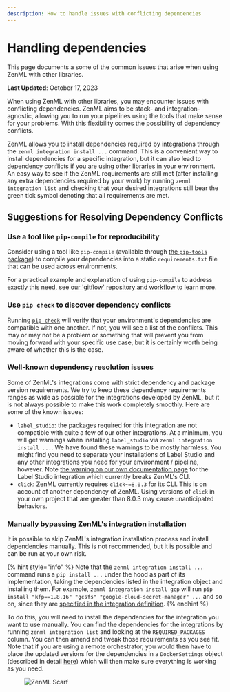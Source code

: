 ```yaml
---
description: How to handle issues with conflicting dependencies
---
```


# Handling dependencies

This page documents a some of the common issues that arise when using ZenML with other libraries.

**Last Updated**: October 17, 2023

When using ZenML with other libraries, you may encounter issues with conflicting dependencies. ZenML aims to be stack- and integration-agnostic, allowing you to run your pipelines using the tools that make sense for your problems. With this flexibility comes the possibility of dependency conflicts.

ZenML allows you to install dependencies required by integrations through the `zenml integration install ...` command. This is a convenient way to install dependencies for a specific integration, but it can also lead to dependency conflicts if you are using other libraries in your environment. An easy way to see if the ZenML requirements are still met (after installing any extra dependencies required by your work) by running `zenml integration list` and checking that your desired integrations still bear the green tick symbol denoting that all requirements are met.

## Suggestions for Resolving Dependency Conflicts

### Use a tool like `pip-compile` for reproducibility

Consider using a tool like `pip-compile` (available through [the `pip-tools` package](https://pip-tools.readthedocs.io/)) to compile your dependencies into a static `requirements.txt` file that can be used across environments.

For a practical example and explanation of using `pip-compile` to address exactly this need, see [our 'gitflow' repository and workflow](https://github.com/zenml-io/zenml-gitflow#-software-requirements-management) to learn more.

### Use `pip check` to discover dependency conflicts

Running [`pip check`](https://pip.pypa.io/en/stable/cli/pip\_check/) will verify that your environment's dependencies are compatible with one another. If not, you will see a list of the conflicts. This may or may not be a problem or something that will prevent you from moving forward with your specific use case, but it is certainly worth being aware of whether this is the case.

### Well-known dependency resolution issues

Some of ZenML's integrations come with strict dependency and package version requirements. We try to keep these dependency requirements ranges as wide as possible for the integrations developed by ZenML, but it is not always possible to make this work completely smoothly. Here are some of the known issues:

* `label_studio`: the packages required for this integration are not compatible with quite a few of our other integrations. At a minimum, you will get warnings when installing `label_studio` via `zenml integration install ...`. We have found these warnings to be mostly harmless. You might find you need to separate your installations of Label Studio and any other integrations you need for your environment / pipeline, however. Note [the warning on our own documentation page](../../../stacks-and-components/component-guide/annotators/label-studio.md#how-to-deploy-it) for the Label Studio integration which currently breaks ZenML's CLI.
* `click`: ZenML currently requires `click~=8.0.3` for its CLI. This is on account of another dependency of ZenML. Using versions of `click` in your own project that are greater than 8.0.3 may cause unanticipated behaviors.

### Manually bypassing ZenML's integration installation

It is possible to skip ZenML's integration installation process and install dependencies manually. This is not recommended, but it is possible and can be run at your own risk.

{% hint style="info" %}
Note that the `zenml integration install ...` command runs a `pip install ...` under the hood as part of its implementation, taking the dependencies listed in the integration object and installing them. For example, `zenml integration install gcp` will run `pip install "kfp==1.8.16" "gcsfs" "google-cloud-secret-manager" ...` and so on, since they are [specified in the integration definition](https://github.com/zenml-io/zenml/blob/ec2283473e5e0c5a2f1b7868875539a83e617f8c/src/zenml/integrations/gcp/\_\_init\_\_.py#L45).
{% endhint %}

To do this, you will need to install the dependencies for the integration you want to use manually. You can find the dependencies for the integrations by running `zenml integration list` and looking at the `REQUIRED_PACKAGES` column. You can then amend and tweak those requirements as you see fit. Note that if you are using a remote orchestrator, you would then have to place the updated versions for the dependencies in a `DockerSettings` object (described in detail [here](https://docs.zenml.io/advanced-guide/pipelines/containerization#how-to-install-additional-pip-dependencies-or-apt-packages)) which will then make sure everything is working as you need.

<figure><img src="https://static.scarf.sh/a.png?x-pxid=f0b4f458-0a54-4fcd-aa95-d5ee424815bc" alt="ZenML Scarf"><figcaption></figcaption></figure>

